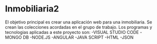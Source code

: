 # Inmobiliaria2

El objetivo principal es crear una aplicación web para una inmobiliaria.
Se crean las colecciones acordadas en el grupo de trabajo.
Los programas y tecnologias aplicadas a este proyecto son:
-VISUAL STUDIO CODE
-MONGO DB
-NODE.JS
-ANGULAR
-JAVA SCRIPT
-HTML
-JSON
